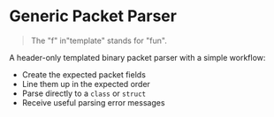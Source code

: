 # Generic Packet Parser

> The "f" in"template" stands for "fun".

A header-only templated binary packet parser with a simple workflow:

* Create the expected packet fields
* Line them up in the expected order
* Parse directly to a `class` or `struct` 
* Receive useful parsing error messages

